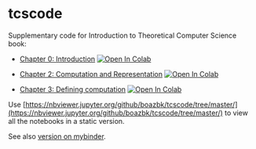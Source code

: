 # tcscode

Supplementary code for Introduction to Theoretical Computer Science book:

* [Chapter 0: Introduction](https://nbviewer.jupyter.org/github/boazbk/tcscode/blob/master/chap_01_introduction.ipynb)  [![Open In Colab](https://colab.research.google.com/assets/colab-badge.svg)](https://colab.research.google.com/github/boazbk/tcscode/blob/master/chap_01_introduction.ipynb)

* [Chapter 2: Computation and Representation](https://nbviewer.jupyter.org/github/boazbk/tcscode/blob/master/chap_02_representation.ipynb)  [![Open In Colab](https://colab.research.google.com/assets/colab-badge.svg)](https://colab.research.google.com/github/boazbk/tcscode/blob/master/chap_02_representation.ipynb)

* [Chapter 3: Defining computation](https://nbviewer.jupyter.org/github/boazbk/tcscode/blob/master/Chap_03_Computation.ipynb)  [![Open In Colab](https://colab.research.google.com/assets/colab-badge.svg)](https://colab.research.google.com/github/boazbk/tcscode/blob/master/Chap_03_Computation.ipynb)





Use [https://nbviewer.jupyter.org/github/boazbk/tcscode/tree/master/](https://nbviewer.jupyter.org/github/boazbk/tcscode/tree/master/) to view all the notebooks in a static version.







See also [version on mybinder](https://mybinder.org/v2/gh/boazbk/tcscode/master).

